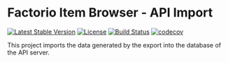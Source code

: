 # Factorio Item Browser - API Import

[![Latest Stable Version](https://poser.pugx.org/factorio-item-browser/api-import/v/stable)](https://packagist.org/packages/factorio-item-browser/api-import)
[![License](https://poser.pugx.org/factorio-item-browser/api-import/license)](https://packagist.org/packages/factorio-item-browser/api-import)
[![Build Status](https://travis-ci.com/factorio-item-browser/api-import.svg?branch=master)](https://travis-ci.com/factorio-item-browser/api-import)
[![codecov](https://codecov.io/gh/factorio-item-browser/api-import/branch/master/graph/badge.svg)](https://codecov.io/gh/factorio-item-browser/api-import)

This project imports the data generated by the export into the database of the API server.

